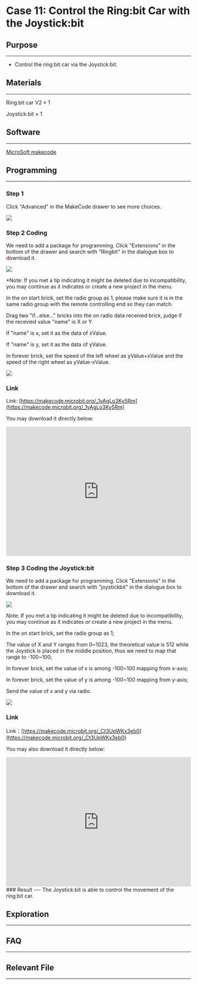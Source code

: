 # Case 11: Control the Ring:bit Car with the Joystick:bit



## Purpose
---

- Control the ring:bit car via the Joystick:bit. 




## Materials 
---

Ring:bit car V2 × 1

Joystick:bit  × 1




## Software
---

[MicroSoft makecode](https://makecode.microbit.org/#)

## Programming 

---

### Step 1

Click "Advanced" in the MakeCode drawer to see more choices. 



![](./images/2qCyzQ7.png)




### Step 2    Coding


We need to add a package for programming. Click "Extensions" in the bottom of the drawer and search with "Ringbit" in the dialogue box to download it.  




![](./images/1Wq2Mov.jpg)

*Note: If you met a tip indicating it might be deleted due to incompatibility, you may continue as it indicates or create a new project in the menu. 



In the on start brick, set the radio group as 1, please make sure it is in the same radio group with the remote controlling end so they can match. 

Drag two "if...else..." bricks into the on radio data received brick, judge if the recevied value "name" is X or Y. 

If "name" is x, set it as the data of xValue. 

If "name" is y, set it as the data of yValue. 

In forever brick, set the speed of the left wheel as  yValue+xValue and the speed of the right wheel as yValue-xValue.



![](./images/Ringbit_Bricks_Pack_case_cn_07_05.png)

### Link

Link:  [https://makecode.microbit.org/_1vAgLo3Ky5Rm](https://makecode.microbit.org/_1vAgLo3Ky5Rm)


You may download it directly below:

<div style="position:relative;height:0;padding-bottom:70%;overflow:hidden;"><iframe style="position:absolute;top:0;left:0;width:100%;height:100%;" src="https://makecode.microbit.org/#pub:_1vAgLo3Ky5Rm]" frameborder="0" sandbox="allow-popups allow-forms allow-scripts allow-same-origin"></iframe></div>  



### Step 3    Coding the Joystick:bit 

We need to add a package for programming. Click "Extensions" in the bottom of the drawer and search with "joystickbit" in the dialogue box to download it.  




![](./images/Ringbit_Bricks_Pack_case_cn_07_06.png)



Note: If you met a tip indicating it might be deleted due to incompatibility, you may continue as it indicates or create a new project in the menu. 

In the on start brick, set the radio group as 1;

The value of X and Y ranges from 0~1023, the theoretical value is 512 while the Joystick is placed in the middle position, thus we need to map that range to -100~100;

In forever brick, set the value of x is among -100~100 mapping from x-axis;

In forever brick, set the value of y is among -100~100 mapping from y-axis;

Send the value of x and y via radio. 



![](./images/Ringbit_Bricks_Pack_case_cn_07_07.png)




### Link

Link：[https://makecode.microbit.org/_Ct3UpWKx3eb0](https://makecode.microbit.org/_Ct3UpWKx3eb0)

You may also download it directly below: 

<div style="position:relative;height:0;padding-bottom:70%;overflow:hidden;"><iframe style="position:absolute;top:0;left:0;width:100%;height:100%;" src="https://makecode.microbit.org/#pub:_Ct3UpWKx3eb0]" frameborder="0" sandbox="allow-popups allow-forms allow-scripts allow-same-origin"></iframe></div>  
### Result
---
The Joystick:bit is able to control the movement of the ring:bit car. 


## Exploration
---

## FAQ
---
## Relevant File
---
